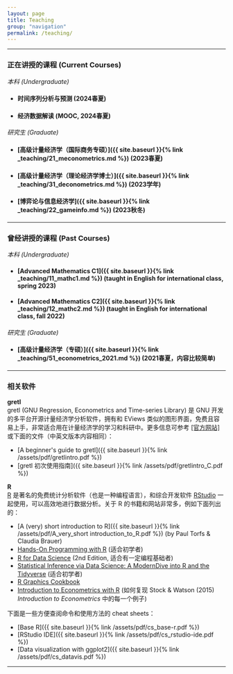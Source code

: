 ```yaml
---
layout: page
title: Teaching
group: "navigation"
permalink: /teaching/
---
```


---
### 正在讲授的课程 (Current Courses)

_本科 (Undergraduate)_   
* #### 时间序列分析与预测 (2024春夏)
* #### 经济数据解读 (MOOC, 2024春夏)    

_研究生 (Graduate)_
* #### [高级计量经济学（国际商务专硕）]({{ site.baseurl }}{% link _teaching/21_meconometrics.md %}) (2023春夏)    
* #### [高级计量经济学（理论经济学博士）]({{ site.baseurl }}{% link _teaching/31_deconometrics.md %}) (2023学年)   
* #### [博弈论与信息经济学]({{ site.baseurl }}{% link _teaching/22_gameinfo.md %}) (2023秋冬)   

---
### 曾经讲授的课程 (Past Courses)

_本科 (Undergraduate)_
* #### [Advanced Mathematics C1]({{ site.baseurl }}{% link _teaching/11_mathc1.md %}) (taught in English for international class, spring 2023)   
* #### [Advanced Mathematics C2]({{ site.baseurl }}{% link _teaching/12_mathc2.md %}) (taught in English for international class, fall 2022)   

_研究生 (Graduate)_
* #### [高级计量经济学（专硕）]({{ site.baseurl }}{% link _teaching/51_econometrics_2021.md %}) (2021春夏，内容比较简单)   

---
### 相关软件

**gretl**   
gretl (GNU Regression, Econometrics and Time-series Library) 是 GNU 开发的多平台开源计量经济学分析软件，拥有和 EViews 类似的图形界面，免费且容易上手，非常适合用在计量经济学的学习和科研中。更多信息可参考 [[官方网站]](http://gretl.sourceforge.net/) 或下面的文件（中英文版本内容相同）：
  - [A beginner's guide to gretl]({{ site.baseurl }}{% link /assets/pdf/gretlintro.pdf %})
  - [gretl 初次使用指南]({{ site.baseurl }}{% link /assets/pdf/gretlintro_C.pdf %})

**R**   
[R](https://www.r-project.org) 是著名的免费统计分析软件（也是一种编程语言），和综合开发软件 [RStudio](https://posit.co/products/open-source/rstudio/) 一起使用，可以高效地进行数据分析。关于 R 的书籍和网站非常多，例如下面列出的：  
  - [A (very) short introduction to R]({{ site.baseurl }}{% link /assets/pdf/A_very_short introduction_to_R.pdf %}) (by Paul Torfs & Claudia Brauer)    
  - [Hands-On Programming with R](https://rstudio-education.github.io/hopr/) (适合初学者)      
  - [R for Data Science](https://r4ds.hadley.nz/) (2nd Edition, 适合有一定编程基础者)    
  - [Statistical Inference via Data Science: A ModernDive into R and the Tidyverse](https://moderndive.com/) (适合初学者)
  - [R Graphics Cookbook](https://r-graphics.org/)   
  - [Introduction to Econometrics with R](https://www.econometrics-with-r.org/) (如何复现 Stock & Watson (2015) *Introduction to Econometrics* 中的每一个例子)   



下面是一些方便查阅命令和使用方法的 cheat sheets：
  - [Base R]({{ site.baseurl }}{% link /assets/pdf/cs_base-r.pdf %})   
  - [RStudio IDE]({{ site.baseurl }}{% link /assets/pdf/cs_rstudio-ide.pdf %})   
  - [Data visualization with ggplot2]({{ site.baseurl }}{% link /assets/pdf/cs_datavis.pdf %})   

---
